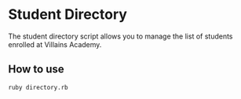 # Student Directory

The student directory script allows you to manage the list of students enrolled at Villains Academy. 

## How to use 

```shell
ruby directory.rb
```

